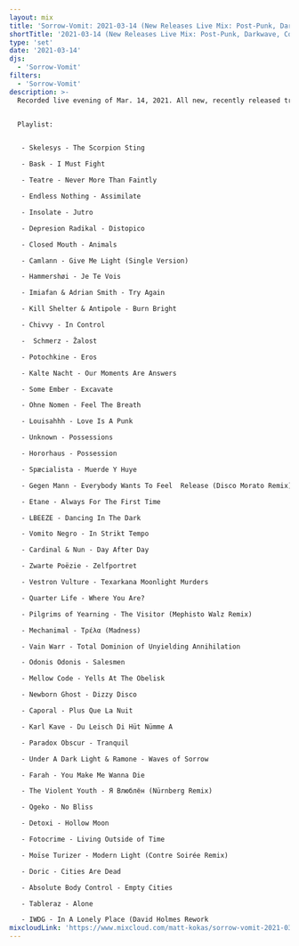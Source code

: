 ```yaml
---
layout: mix
title: 'Sorrow-Vomit: 2021-03-14 (New Releases Live Mix: Post-Punk, Darkwave, Cold, Synth, Goth, EBM...)'
shortTitle: '2021-03-14 (New Releases Live Mix: Post-Punk, Darkwave, Cold, Synth, Goth, EBM...)'
type: 'set'
date: '2021-03-14'
djs:
  - 'Sorrow-Vomit'
filters:
  - 'Sorrow-Vomit'
description: >-
  Recorded live evening of Mar. 14, 2021. All new, recently released tracks in the genres of Post-Punk, Darkwave, EBM, Coldwave, Minimal Synth, Gothic, and related. New tracks from Kill Shelter + Antipole, Absolute Body Control, Kalte Nacht, Potochkine, Spæcialista, etc. along with new remixes for tracks by Pilgrims of Yearning and The Violent Youth and a remake of a Vomito Negro classic using all analog gear sounding more sinister than ever!


  Playlist:


   - Skelesys - The Scorpion Sting

   - Bask - I Must Fight

   - Teatre - Never More Than Faintly

   - Endless Nothing - Assimilate

   - Insolate - Jutro

   - Depresion Radikal - Distopico

   - Closed Mouth - Animals

   - Camlann - Give Me Light (Single Version)

   - Hammershøi - Je Te Vois

   - Imiafan & Adrian Smith - Try Again

   - Kill Shelter & Antipole - Burn Bright

   - Chivvy - In Control

   -  Schmerz - Žalost

   - Potochkine - Eros

   - Kalte Nacht - Our Moments Are Answers

   - Some Ember - Excavate

   - Ohne Nomen - Feel The Breath

   - Louisahhh - Love Is A Punk

   - Unknown - Possessions

   - Hororhaus - Possession

   - Spæcialista - Muerde Y Huye

   - Gegen Mann - Everybody Wants To Feel  Release (Disco Morato Remix)

   - Etane - Always For The First Time

   - LBEEZE - Dancing In The Dark

   - Vomito Negro - In Strikt Tempo

   - Cardinal & Nun - Day After Day

   - Zwarte Poëzie - Zelfportret

   - Vestron Vulture - Texarkana Moonlight Murders

   - Quarter Life - Where You Are?

   - Pilgrims of Yearning - The Visitor (Mephisto Walz Remix)

   - Mechanimal - Τρέλα (Madness)

   - Vain Warr - Total Dominion of Unyielding Annihilation

   - Odonis Odonis - Salesmen

   - Mellow Code - Yells At The Obelisk

   - Newborn Ghost - Dizzy Disco

   - Caporal - Plus Que La Nuit

   - Karl Kave - Du Leisch Di Hüt Nümme A

   - Paradox Obscur - Tranquil

   - Under A Dark Light & Ramone - Waves of Sorrow

   - Farah - You Make Me Wanna Die

   - The Violent Youth - Я Влюблён (Nürnberg Remix)

   - Qgeko - No Bliss

   - Detoxi - Hollow Moon

   - Fotocrime - Living Outside of Time

   - Moïse Turizer - Modern Light (Contre Soirée Remix)

   - Doric - Cities Are Dead

   - Absolute Body Control - Empty Cities

   - Tableraz - Alone

   - IWDG - In A Lonely Place (David Holmes Rework
mixcloudLink: 'https://www.mixcloud.com/matt-kokas/sorrow-vomit-2021-03-14-new-releases-live-mix-post-punk-darkwave-cold-synth-goth-ebm'
---
```

